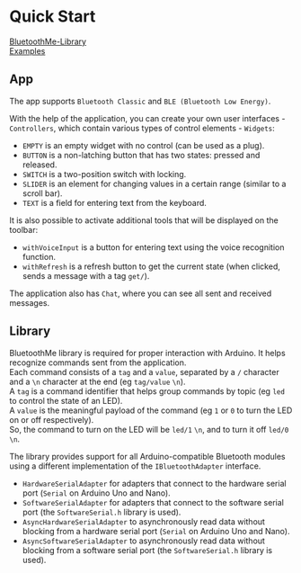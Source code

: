 # Quick Start

[BluetoothMe-Library](https://github.com/BluetoothMe/BluetoothMe)  
[Examples](https://github.com/BluetoothMe/BluetoothMe/tree/main/examples)  


## App
The app supports `Bluetooth Classic` and `BLE (Bluetooth Low Energy)`. 

With the help of the application, you can create your own user interfaces - `Controllers`, which contain various types of control elements - `Widgets`:
- `EMPTY` is an empty widget with no control (can be used as a plug).
- `BUTTON` is a non-latching button that has two states: pressed and released.
- `SWITCH` is a two-position switch with locking.
- `SLIDER` is an element for changing values in a certain range (similar to a scroll bar).
- `TEXT` is a field for entering text from the keyboard.

It is also possible to activate additional tools that will be displayed on the toolbar:
- `withVoiceInput` is a button for entering text using the voice recognition function.
- `withRefresh` is a refresh button to get the current state (when clicked, sends a message with a tag `get/`).

The application also has `Chat`, where you can see all sent and received messages.


## Library
BluetoothMe library is required for proper interaction with Arduino. It helps recognize commands sent from the application.  
Each command consists of a `tag` and a `value`, separated by a `/` character and a `\n` character at the end (eg `tag/value` `\n`).  
A `tag` is a command identifier that helps group commands by topic (eg `led` to control the state of an LED).  
A `value` is the meaningful payload of the command (eg `1` or `0` to turn the LED on or off respectively).  
So, the command to turn on the LED will be `led/1` `\n`, and to turn it off `led/0` `\n`.  

The library provides support for all Arduino-compatible Bluetooth modules using a different implementation of the `IBluetoothAdapter` interface.
- `HardwareSerialAdapter` for adapters that connect to the hardware serial port (`Serial` on Arduino Uno and Nano).
- `SoftwareSerialAdapter` for adapters that connect to the software serial port (the `SoftwareSerial.h` library is used).
- `AsyncHardwareSerialAdapter` to asynchronously read data without blocking from a hardware serial port (`Serial` on Arduino Uno and Nano).
- `AsyncSoftwareSerialAdapter` to asynchronously read data without blocking from a software serial port (the `SoftwareSerial.h` library is used).
